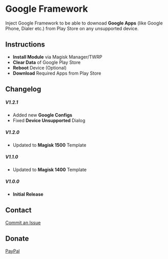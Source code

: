 # Google Framework

Inject Google Framework to be able to downoad __Google Apps__ (like Google Phone, Dialer etc.) from Play Store on any unsupported device.


## Instructions ##

* __Install Module__ via Magisk Manager/TWRP
* __Clear Data__ of Google Play Store
* __Reboot__ Device (Optional)
* __Download__ Required Apps from Play Store


## Changelog ##

##### V1.2.1 #####
* Added new __Google Configs__
* Fixed __Device Unsupported__ Dialog

##### V1.2.0 #####
* Updated to __Magisk 1500__ Template

##### V1.1.0 #####
* Updated to __Magisk 1400__ Template

##### V1.0.0 #####
* __Initial Release__


## Contact ##
<a href="https://github.com/Magisk-Modules-Repo/google-framework-magisk/issues">Commit an Issue</a>


## Donate ##
<a href="https://paypal.me/pinto165">PayPal</a>
